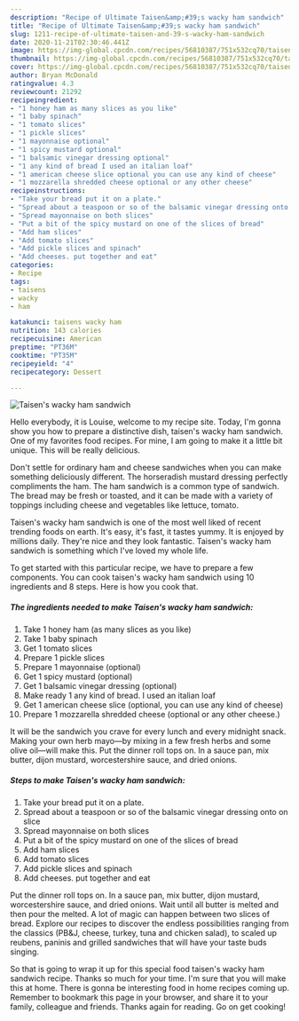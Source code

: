 ```yaml
---
description: "Recipe of Ultimate Taisen&amp;#39;s wacky ham sandwich"
title: "Recipe of Ultimate Taisen&amp;#39;s wacky ham sandwich"
slug: 1211-recipe-of-ultimate-taisen-and-39-s-wacky-ham-sandwich
date: 2020-11-21T02:30:46.441Z
image: https://img-global.cpcdn.com/recipes/56810387/751x532cq70/taisens-wacky-ham-sandwich-recipe-main-photo.jpg
thumbnail: https://img-global.cpcdn.com/recipes/56810387/751x532cq70/taisens-wacky-ham-sandwich-recipe-main-photo.jpg
cover: https://img-global.cpcdn.com/recipes/56810387/751x532cq70/taisens-wacky-ham-sandwich-recipe-main-photo.jpg
author: Bryan McDonald
ratingvalue: 4.3
reviewcount: 21292
recipeingredient:
- "1 honey ham as many slices as you like"
- "1 baby spinach"
- "1 tomato slices"
- "1 pickle slices"
- "1 mayonnaise optional"
- "1 spicy mustard optional"
- "1 balsamic vinegar dressing optional"
- "1 any kind of bread I used an italian loaf"
- "1 american cheese slice optional you can use any kind of cheese"
- "1 mozzarella shredded cheese optional or any other cheese"
recipeinstructions:
- "Take your bread put it on a plate."
- "Spread about a teaspoon or so of the balsamic vinegar dressing onto on slice"
- "Spread mayonnaise on both slices"
- "Put a bit of the spicy mustard on one of the slices of bread"
- "Add ham slices"
- "Add tomato slices"
- "Add pickle slices and spinach"
- "Add cheeses. put together and eat"
categories:
- Recipe
tags:
- taisens
- wacky
- ham

katakunci: taisens wacky ham 
nutrition: 143 calories
recipecuisine: American
preptime: "PT36M"
cooktime: "PT35M"
recipeyield: "4"
recipecategory: Dessert

---
```



![Taisen&#39;s wacky ham sandwich](https://img-global.cpcdn.com/recipes/56810387/751x532cq70/taisens-wacky-ham-sandwich-recipe-main-photo.jpg)

Hello everybody, it is Louise, welcome to my recipe site. Today, I'm gonna show you how to prepare a distinctive dish, taisen&#39;s wacky ham sandwich. One of my favorites food recipes. For mine, I am going to make it a little bit unique. This will be really delicious.

Don&#39;t settle for ordinary ham and cheese sandwiches when you can make something deliciously different. The horseradish mustard dressing perfectly compliments the ham. The ham sandwich is a common type of sandwich. The bread may be fresh or toasted, and it can be made with a variety of toppings including cheese and vegetables like lettuce, tomato.

Taisen&#39;s wacky ham sandwich is one of the most well liked of recent trending foods on earth. It's easy, it's fast, it tastes yummy. It is enjoyed by millions daily. They're nice and they look fantastic. Taisen&#39;s wacky ham sandwich is something which I've loved my whole life.


To get started with this particular recipe, we have to prepare a few components. You can cook taisen&#39;s wacky ham sandwich using 10 ingredients and 8 steps. Here is how you cook that.

<!--inarticleads1-->

##### The ingredients needed to make Taisen&#39;s wacky ham sandwich:

1. Take 1 honey ham (as many slices as you like)
1. Take 1 baby spinach
1. Get 1 tomato slices
1. Prepare 1 pickle slices
1. Prepare 1 mayonnaise (optional)
1. Get 1 spicy mustard (optional)
1. Get 1 balsamic vinegar dressing (optional)
1. Make ready 1 any kind of bread. I used an italian loaf
1. Get 1 american cheese slice (optional, you can use any kind of cheese)
1. Prepare 1 mozzarella shredded cheese (optional or any other cheese.)


It will be the sandwich you crave for every lunch and every midnight snack. Making your own herb mayo—by mixing in a few fresh herbs and some olive oil—will make this. Put the dinner roll tops on. In a sauce pan, mix butter, dijon mustard, worcestershire sauce, and dried onions. 

<!--inarticleads2-->

##### Steps to make Taisen&#39;s wacky ham sandwich:

1. Take your bread put it on a plate.
1. Spread about a teaspoon or so of the balsamic vinegar dressing onto on slice
1. Spread mayonnaise on both slices
1. Put a bit of the spicy mustard on one of the slices of bread
1. Add ham slices
1. Add tomato slices
1. Add pickle slices and spinach
1. Add cheeses. put together and eat


Put the dinner roll tops on. In a sauce pan, mix butter, dijon mustard, worcestershire sauce, and dried onions. Wait until all butter is melted and then pour the melted. A lot of magic can happen between two slices of bread. Explore our recipes to discover the endless possibilities ranging from the classics (PB&amp;J, cheese, turkey, tuna and chicken salad), to scaled up reubens, paninis and grilled sandwiches that will have your taste buds singing. 

So that is going to wrap it up for this special food taisen&#39;s wacky ham sandwich recipe. Thanks so much for your time. I'm sure that you will make this at home. There is gonna be interesting food in home recipes coming up. Remember to bookmark this page in your browser, and share it to your family, colleague and friends. Thanks again for reading. Go on get cooking!
